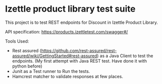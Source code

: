 # Izettle product library test suite

This project is to test REST endpoints for Discount in Izettle Product Library. 

API specification: https://products.izettletest.com/swagger#/

Tools Used:
- Rest assured (https://github.com/rest-assured/rest-assured/wiki/GettingStarted#rest-assured) as a Java Client to test the endpoints. (My first attempt with Java REST test. Have done it with python before)
- Junit as a Test runner to Run the tests. 
- Hamcrest matcher to validate responses at few places.
